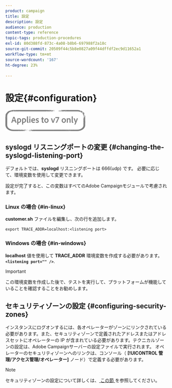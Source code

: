 ```yaml
---
product: campaign
title: 設定
description: 設定
audience: production
content-type: reference
topic-tags: production-procedures
exl-id: 80d388fd-873c-4a08-b8b6-697988f2a18c
source-git-commit: 20509f44c5b8e0827a09f44dffdf2ec9d11652a1
workflow-type: tm+mt
source-wordcount: '167'
ht-degree: 23%

---
```


# 設定{#configuration}

![](../../assets/v7-only.svg)

## syslogd リスニングポートの変更 {#changing-the-syslogd-listening-port}

デフォルトでは、**syslogd** リスニングポートは 666(udp) です。 必要に応じて、環境変数を使用して変更できます。

設定が完了すると、この変数はすべてのAdobe Campaignモジュールで考慮されます。

### Linux の場合 {#in-linux}

**customer.sh** ファイルを編集し、次の行を追加します。

```
export TRACE_ADDR=localhost:<listening port>
```

### Windows の場合 {#in-windows}

**localhost** 値を使用して **TRACE_ADDR** 環境変数を作成する必要があります。**`<listening port="" />`**.

>[!IMPORTANT]
>
>この環境変数を作成した後で、テストを実行して、プラットフォームが機能していることを確認することをお勧めします。

## セキュリティゾーンの設定 {#configuring-security-zones}

インスタンスにログオンするには、各オペレーターがゾーンにリンクされている必要があります。また、セキュリティゾーンで定義されたアドレスまたはアドレスセットにオペレーターの IP が含まれている必要があります。テクニカルゾーンの設定は、Adobe Campaignサーバーの設定ファイルで実行されます。 オペレーターのセキュリティゾーンへのリンクは、コンソール（ **[!UICONTROL 管理/アクセス管理/オペレーター]** ノード）で定義する必要があります。

>[!NOTE]
>
>セキュリティゾーンの設定について詳しくは、[ この節 ](../../installation/using/security-zones.md) を参照してください。
